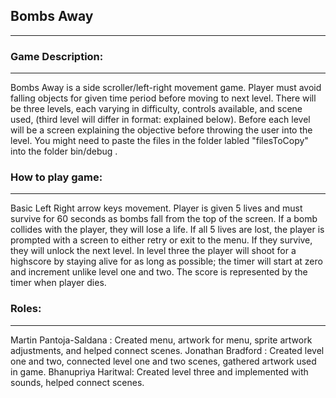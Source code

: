 ## Bombs Away
---

### Game Description:
--- 
Bombs Away is a side scroller/left-right movement game. Player must avoid falling objects for given time 
period before moving to next level. There will be three levels, each varying in difficulty, controls 
available, and scene used, (third level will differ in format: explained below). Before each level will 
be a screen explaining the objective before throwing the user into the level. You might need to paste the files in
the folder labled "filesToCopy" into the folder bin/debug .

### How to play game:
---
Basic Left Right arrow keys movement. Player is given 5 lives and must survive for 60 seconds as bombs fall from the 
top of the screen. If a bomb collides with the player, they will lose a life. If all 5 lives are lost, the player 
is prompted with a screen to either retry or exit to the menu. If they survive, they will unlock the next level. In 
level three the player will shoot for a highscore by staying alive for as long as possible; the timer will start
at zero and increment unlike level one and two. The score is represented by the timer when player dies.

### Roles:
---
Martin Pantoja-Saldana     : Created menu, artwork for menu, sprite artwork adjustments, and helped connect scenes.
Jonathan Bradford  : Created level one and two, connected level one and two scenes, gathered artwork used in game.
Bhanupriya Haritwal: Created level three and implemented with sounds, helped connect scenes. 
